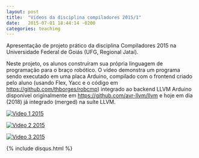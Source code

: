 ```yaml
---
layout: post
title:  "Vídeos da disciplina compiladores 2015/1"
date:   2015-07-01 18:44:14 -0200
categories: teaching 
---
```


Apresentação de projeto prático da disciplina Compiladores 2015 na Universidade Federal de Goiás (UFG, Regional Jataí). 

Neste projeto, os alunos construíram sua própria linguagem de programação para o braço robótico. O vídeo demonstra um programa sendo executado em uma placa Arduino, compilado com o frontend criado pelo aluno (usando Flex, Yacc e o código em <https://github.com/thborges/robcmp>) integrado ao backend LLVM Arduino disponível originalmente em <https://github.com/avr-llvm/llvm> e hoje em dia (2018) já integrado (merged) na suíte LLVM.

[![Video 1 2015](https://img.youtube.com/vi/N4Rxfpfs7k0/0.jpg)](https://www.youtube.com/watch?v=N4Rxfpfs7k0)

[![Video 2 2015](https://img.youtube.com/vi/YoPKFKp7MBE/0.jpg)](https://www.youtube.com/watch?v=YoPKFKp7MBE)

[![Video 3 2015](https://img.youtube.com/vi/PuXYiVzmQs4/0.jpg)](https://www.youtube.com/watch?v=PuXYiVzmQs4)

{% include disqus.html %}
